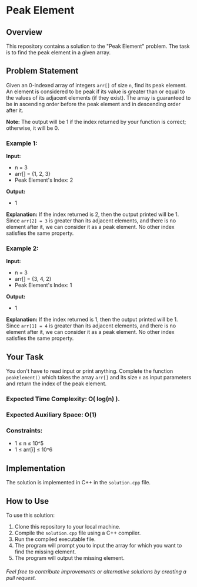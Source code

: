 # Peak Element

## Overview

This repository contains a solution to the "Peak Element" problem. The task is to find the peak element in a given array.

## Problem Statement

Given an 0-indexed array of integers `arr[]` of size `n`, find its peak element. An element is considered to be peak if its value is greater than or equal to the values of its adjacent elements (if they exist). The array is guaranteed to be in ascending order before the peak element and in descending order after it.

**Note:** The output will be 1 if the index returned by your function is correct; otherwise, it will be 0.

### Example 1:

**Input:**
- n = 3
- arr[] = {1, 2, 3}
- Peak Element's Index: 2

**Output:**
- 1

**Explanation:**
If the index returned is 2, then the output printed will be 1. 
Since `arr[2] = 3` is greater than its adjacent elements, and 
there is no element after it, we can consider it as a peak 
element. No other index satisfies the same property.

### Example 2:

**Input:**
- n = 3
- arr[] = {3, 4, 2}
- Peak Element's Index: 1

**Output:**
- 1

**Explanation:**
If the index returned is 1, then the output printed will be 1.
Since `arr[1] = 4` is greater than its adjacent elements, and
there is no element after it, we can consider it as a peak
element. No other index satisfies the same property.

## Your Task

You don't have to read input or print anything. Complete the function `peakElement()` which takes the array `arr[]` and its size `n` as input parameters and return the index of the peak element.

### Expected Time Complexity: O( log(n) ).
### Expected Auxiliary Space: O(1)

### Constraints:
- 1 ≤ n ≤ 10^5
- 1 ≤ arr[i] ≤ 10^6

## Implementation

The solution is implemented in C++ in the `solution.cpp` file.

## How to Use
To use this solution:

1. Clone this repository to your local machine.
2. Compile the `solution.cpp` file using a C++ compiler.
3. Run the compiled executable file.
4. The program will prompt you to input the array for which you want to find the missing element.
5. The program will output the missing element.

###### Feel free to contribute improvements or alternative solutions by creating a pull request.

